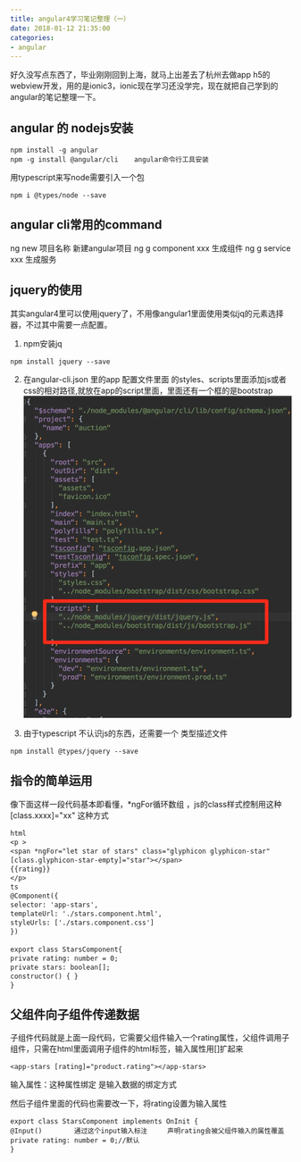 ```yaml
---
title: angular4学习笔记整理（一）
date: 2018-01-12 21:35:00
categories:
- angular
---
```

好久没写点东西了，毕业刚刚回到上海，就马上出差去了杭州去做app h5的webview开发，用的是ionic3，ionic现在学习还没学完，现在就把自己学到的angular的笔记整理一下。
## angular 的 nodejs安装
```
npm install -g angular
npm -g install @angular/cli    angular命令行工具安装
```
用typescript来写node需要引入一个包
```
npm i @types/node --save
```
## angular cli常用的command
ng new 项目名称          新建angular项目
ng g component xxx  生成组件
ng g service xxx  生成服务     
## jquery的使用
其实angular4里可以使用jquery了，不用像angular1里面使用类似jq的元素选择器，不过其中需要一点配置。
1. npm安装jq 
```
npm install jquery --save
```
2. 在angular-cli.json  里的app 配置文件里面 的styles、scripts里面添加js或者css的相对路径,就放在app的script里面，里面还有一个框的是bootstrap
![Screenshot 2018-01-12_19-03-46.png](/img/6114493-648480aa2acad151.webp)

3. 由于typescript 不认识js的东西，还需要一个 类型描述文件
```
npm install @types/jquery --save
```
## 指令的简单运用
像下面这样一段代码基本即看懂，*ngFor循环数组 ，js的class样式控制用这种[class.xxxx]="xx" 这种方式
```
html
<p >
<span *ngFor="let star of stars" class="glyphicon glyphicon-star"
[class.glyphicon-star-empty]="star"></span>
{{rating}}
</p>
ts
@Component({
selector: 'app-stars',
templateUrl: './stars.component.html',
styleUrls: ['./stars.component.css']
})

export class StarsComponent{
private rating: number = 0;
private stars: boolean[];
constructor() { }
}
```
## 父组件向子组件传递数据 
子组件代码就是上面一段代码，它需要父组件输入一个rating属性，父组件调用子组件，只需在html里面调用子组件的html标签，输入属性用[]扩起来
```
<app-stars [rating]="product.rating"></app-stars>
```
输入属性：这种属性绑定  是输入数据的绑定方式

然后子组件里面的代码也需要改一下，将rating设置为输入属性
```
export class StarsComponent implements OnInit {
@Input()        通过这个input输入标注     声明rating会被父组件输入的属性覆盖
private rating: number = 0;//默认
}
```

